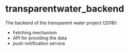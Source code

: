 # transparentwater_backend
The backend of the transparent water project (2018):

- Fetching mechanism
- API for providing the data
- push notification service

